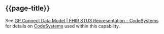 ## {{page-title}}

See [GP Connect Data Model | FHIR STU3 Representation - CodeSystems](https://simplifier.net/guide/gpconnect-data-model/Home/FHIR-Assets/All-assets?version=current#Home/FHIR-Assets/All-assets/Extensions) for details on [CodeSystems](https://www.hl7.org/fhir/codesystem.html) used within this capability.